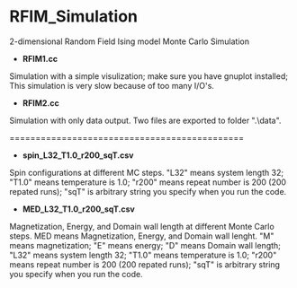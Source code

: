 # RFIM_Simulation
2-dimensional Random Field Ising model Monte Carlo Simulation

* __RFIM1.cc__

Simulation with a simple visulization; make sure you have gnuplot installed;
This simulation is very slow because of too many I/O's.

* __RFIM2.cc__

Simulation with only data output.
Two files are exported to folder ".\data". 

=============================================

* __spin_L32_T1.0_r200_sqT.csv__

Spin configurations at different MC steps.
"L32" means system length 32;
"T1.0" means temperature is 1.0;
"r200" means repeat number is 200 (200 repated runs);
"sqT" is arbitrary string you specify when you run the code.

* __MED_L32_T1.0_r200_sqT.csv__

Magnetization, Energy, and Domain wall length at different Monte Carlo steps.
MED means Magnetization, Energy, and Domain wall lenght.
"M" means magnetization;
"E" means energy;
"D" means Domain wall length;
"L32" means system length 32;
"T1.0" means temperature is 1.0;
"r200" means repeat number is 200 (200 repated runs);
"sqT" is arbitrary string you specify when you run the code.
